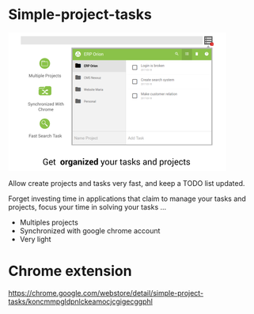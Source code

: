 # Simple-project-tasks

<img src="https://raw.githubusercontent.com/jodacame/Simple-project-tasks/master/screenshots/440x280.png">

Allow create projects and tasks very fast, and keep a TODO list updated.

Forget investing time in applications that claim to manage your tasks and projects, focus your time in solving your tasks ...

- Multiples projects
- Synchronized with google chrome account
- Very light 

# Chrome extension 

https://chrome.google.com/webstore/detail/simple-project-tasks/koncmmpgldpnlckeamocjcgigecggphl
